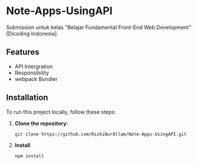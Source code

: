 # Note-Apps-UsingAPI

Submission untuk kelas "Belajar Fundamental Front-End Web Development" [Dicoding Indonesia].


## Features

  - API Intergration
  - Responsibility
  - webpack Bundler

## Installation

To run this project locally, follow these steps:

1. **Clone the repository:**
   ```bash
   git clone https://github.com/RizkiNurAllam/Note-Apps-UsingAPI.git

2. **Install**
   ```bash
   npm install



   
